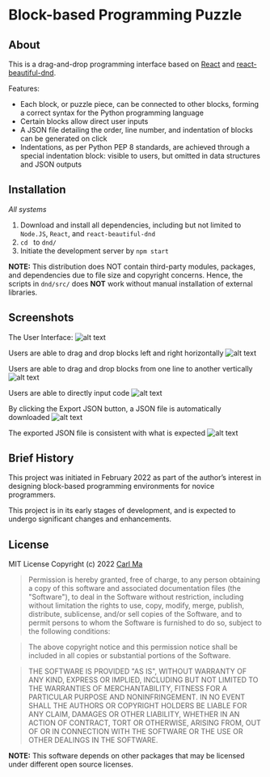# Block-based Programming Puzzle

## About
This is a drag-and-drop programming interface based on [React](https://reactjs.org/) and [react-beautiful-dnd](https://github.com/atlassian/react-beautiful-dnd). 

Features:
* Each block, or puzzle piece, can be connected to other blocks, forming a correct syntax for the Python programming language 
* Certain blocks allow direct user inputs
* A JSON file detailing the order, line number, and indentation of blocks can be generated on click
* Indentations, as per Python PEP 8 standards, are achieved through a special indentation block: visible to users, but omitted in data structures and JSON outputs

## Installation

*All systems*
1. Download and install all dependencies, including but not limited to `Node.JS`, `React`, and `react-beautiful-dnd`
1. `cd ` to `dnd/`
1. Initiate the development server by `npm start`

**NOTE:** This distribution does NOT contain third-party modules, packages, and dependencies due to file size and copyright concerns. Hence, the scripts in `dnd/src/` does **NOT** work without manual installation of external libraries.

## Screenshots

The User Interface:
![alt text](https://github.com/macarl08/dnd/pics/ui.png "User Interface")

Users are able to drag and drop blocks left and right horizontally
![alt text](https://github.com/macarl08/dnd/pics/dnd_horizontal.png "Horizontal Drag and Drop of Blocks")

Users are able to drag and drop blocks from one line to another vertically
![alt text](https://github.com/macarl08/dnd/pics/dnd_vertical.png "Vertical Drag and Drop of Blocks")

Users are able to directly input code
![alt text](https://github.com/macarl08/dnd/pics/user_input.png "Input Box for Direct User Input")

By clicking the Export JSON button, a JSON file is automatically downloaded
![alt text](https://github.com/macarl08/dnd/pics/json_output.png "Exported JSON File")

The exported JSON file is consistent with what is expected
 ![alt text](https://github.com/macarl08/dnd/pics/json_comparision.png "Comparing the Exported and Expected JSON File")
 

## Brief History
This project was initiated in February 2022 as part of the author’s interest in designing block-based programming environments for novice programmers.

This project is in its early stages of development, and is expected to undergo significant changes and enhancements.

## License

MIT License
Copyright (c) 2022 [Carl Ma](https://github.com/macarl08)

> Permission is hereby granted, free of charge, to any person obtaining a copy
> of this software and associated documentation files (the "Software"), to deal
> in the Software without restriction, including without limitation the rights
> to use, copy, modify, merge, publish, distribute, sublicense, and/or sell
> copies of the Software, and to permit persons to whom the Software is
> furnished to do so, subject to the following conditions:

> The above copyright notice and this permission notice shall be included in all
> copies or substantial portions of the Software.

> THE SOFTWARE IS PROVIDED "AS IS", WITHOUT WARRANTY OF ANY KIND, EXPRESS OR
> IMPLIED, INCLUDING BUT NOT LIMITED TO THE WARRANTIES OF MERCHANTABILITY,
> FITNESS FOR A PARTICULAR PURPOSE AND NONINFRINGEMENT. IN NO EVENT SHALL THE
> AUTHORS OR COPYRIGHT HOLDERS BE LIABLE FOR ANY CLAIM, DAMAGES OR OTHER
> LIABILITY, WHETHER IN AN ACTION OF CONTRACT, TORT OR OTHERWISE, ARISING FROM,
> OUT OF OR IN CONNECTION WITH THE SOFTWARE OR THE USE OR OTHER DEALINGS IN THE
> SOFTWARE.

**NOTE:** This software depends on other packages that may be licensed under different open source licenses.
